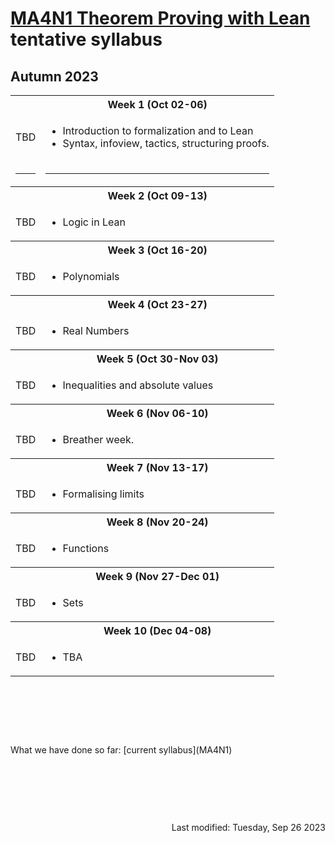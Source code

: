 <script type="text/javascript" id="MathJax-script" async
  src="https://cdn.jsdelivr.net/npm/mathjax@3/es5/tex-mml-chtml.js">
</script>
<script>
  MathJax = {
    tex: {
      inlineMath: [['$', '$']]
    }
  };
</script>

<!-- https://www.geeksforgeeks.org/how-to-reload-page-only-once-in-javascript/ -->
<script type='text/javascript'>
  (() => {
      if (window.localStorage) {
          if (!localStorage.getItem('reload')) {
              localStorage['reload'] = true;
              window.location.reload();
          } else {
              localStorage.removeItem('reload');
          }
      }
  })();
</script>
# [MA4N1 Theorem Proving with Lean](https://moodle.warwick.ac.uk/course/view.php?id=58287) tentative syllabus
## Autumn 2023

<table>
  <tbody>
<!--  ##################  Week 1  ################## -->
    <tr><th></th><th style="text-align: center">Week 1 (Oct 02-06)</th></tr>
    <tr><td>TBD</td>
      <td>
        <ul>
          <li>Introduction to formalization and to Lean</li>
          <li>Syntax, infoview, tactics, structuring proofs.</li>
        </ul>
      </td>
    </tr>
    <tr><td class="divider"><hr/></td><td class="divider"><hr/></td></tr>
<!--  ##################  Week 2  ################## -->
    <tr><th></th><th style="text-align: center">Week 2 (Oct 09-13)</th></tr>
    <tr><td>TBD</td>
      <td>
        <ul>
          <li>Logic in Lean</li>
        </ul>
      </td>
    </tr>
<!--  ##################  Week 3  ################## -->
    <tr><th></th><th style="text-align: center">Week 3 (Oct 16-20)</th></tr>
    <tr><td>TBD</td>
      <td>
        <ul>
          <li>Polynomials</li>
        </ul>
      </td>
    </tr>
<!--  ##################  Week 4  ################## -->
    <tr><th></th><th style="text-align: center">Week 4 (Oct 23-27)</th></tr>
    <tr><td>TBD</td>
      <td>
        <ul>
          <li>Real Numbers</li>
        </ul>
      </td>
    </tr>
<!--  ##################  Week 5  ################## -->
    <tr><th></th><th style="text-align: center">Week 5 (Oct 30-Nov 03)</th></tr>
    <tr><td>TBD</td>
      <td>
        <ul>
          <li>Inequalities and absolute values</li>
        </ul>
      </td>
    </tr>
<!--  ##################  Week 6  ################## -->
    <tr><th></th><th style="text-align: center">Week 6 (Nov 06-10)</th></tr>
    <tr><td>TBD</td>
      <td>
        <ul>
          <li>Breather week.</li>
        </ul>
      </td>
    </tr>
<!--  ##################  Week 7  ################## -->
    <tr><th></th><th style="text-align: center">Week 7 (Nov 13-17)</th></tr>
    <tr><td>TBD</td>
      <td>
        <ul>
          <li>Formalising limits</li>
        </ul>
      </td>
    </tr>
<!--  ##################  Week 8  ################## -->
    <tr><th></th><th style="text-align: center">Week 8 (Nov 20-24)</th></tr>
    <tr><td>TBD</td>
      <td>
        <ul>
          <li>Functions</li>
        </ul>
      </td>
    </tr>
<!--  ##################  Week 9  ################## -->
    <tr><th></th><th style="text-align: center">Week 9 (Nov 27-Dec 01)</th></tr>
    <tr><td>TBD</td>
      <td>
        <ul>
          <li>Sets</li>
        </ul>
      </td>
    </tr>
<!--  ##################  Week 10  ################## -->
    <tr><th></th><th style="text-align: center">Week 10 (Dec 04-08)</th></tr>
    <tr><td>TBD</td>
      <td>
        <ul>
          <li>TBA</li>
        </ul>
      </td>
    </tr>
  </tbody>
</table>
<p>&nbsp;</p><p>&nbsp;</p><p>&nbsp;</p>
What we have done so far: [current syllabus](MA4N1)
<p>&nbsp;</p><p>&nbsp;</p><p>&nbsp;</p>
<div style="text-align: right">Last modified: Tuesday, Sep 26 2023</div>
